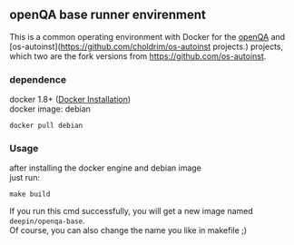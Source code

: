## openQA base runner envirenment
This is a common operating environment with Docker for the [openQA](https://github.com/choldrim/openqa) and [os-autoinst](https://github.com/choldrim/os-autoinst projects.) projects, which two are the fork versions from https://github.com/os-autoinst.

### dependence
docker 1.8+ ([Docker Installation](http://docs.docker.com/engine/installation/))  
docker image: debian
```shell
docker pull debian
```

### Usage
after installing the docker engine and debian image  
just run:
```shell
make build
```
If you run this cmd successfully, you will get a new image named `deepin/openqa-base`.  
Of course, you can also change the name you like in makefile ;)
